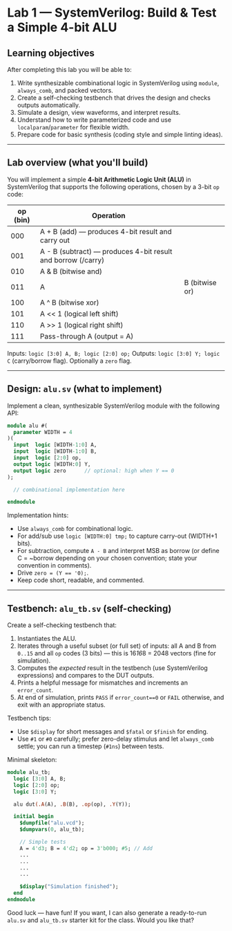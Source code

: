 # Lab 1 — SystemVerilog: Build & Test a Simple 4-bit ALU

## Learning objectives

After completing this lab you will be able to:

1. Write synthesizable combinational logic in SystemVerilog using `module`, `always_comb`, and packed vectors.
2. Create a self-checking testbench that drives the design and checks outputs automatically.
3. Simulate a design, view waveforms, and interpret results.
4. Understand how to write parameterized code and use `localparam`/`parameter` for flexible width.
5. Prepare code for basic synthesis (coding style and simple linting ideas).

---

## Lab overview (what you'll build)

You will implement a simple **4-bit Arithmetic Logic Unit (ALU)** in SystemVerilog that supports the following operations, chosen by a 3-bit `op` code:

| op (bin) | Operation                                                    |                |
| -------- | ------------------------------------------------------------ | -------------- |
| 000      | A + B (add) — produces 4-bit result and carry out            |                |
| 001      | A - B (subtract) — produces 4-bit result and borrow (/carry) |                |
| 010      | A & B (bitwise and)                                          |                |
| 011      | A                                                            | B (bitwise or) |
| 100      | A ^ B (bitwise xor)                                          |                |
| 101      | A << 1 (logical left shift)                                  |                |
| 110      | A >> 1 (logical right shift)                                 |                |
| 111      | Pass-through A (output = A)                                  |                |

Inputs: `logic [3:0] A, B; logic [2:0] op;`
Outputs: `logic [3:0] Y; logic C` (carry/borrow flag). Optionally a `zero` flag.

---

## Design: `alu.sv` (what to implement)

Implement a clean, synthesizable SystemVerilog module with the following API:

```systemverilog
module alu #(
  parameter WIDTH = 4
)(
  input  logic [WIDTH-1:0] A,
  input  logic [WIDTH-1:0] B,
  input  logic [2:0] op,
  output logic [WIDTH:0] Y,
  output logic zero      // optional: high when Y == 0
);

  // combinational implementation here

endmodule
```

Implementation hints:

* Use `always_comb` for combinational logic.
* For add/sub use `logic [WIDTH:0] tmp;` to capture carry-out (WIDTH+1 bits).
* For subtraction, compute `A - B` and interpret MSB as borrow (or define C = ~borrow depending on your chosen convention; state your convention in comments).
* Drive `zero = (Y == '0);`.
* Keep code short, readable, and commented.

---

## Testbench: `alu_tb.sv` (self-checking)

Create a self-checking testbench that:

1. Instantiates the ALU.
2. Iterates through a useful subset (or full set) of inputs: all A and B from `0..15` and all `op` codes (3 bits) — this is 16*16*8 = 2048 vectors (fine for simulation).
3. Computes the *expected* result in the testbench (use SystemVerilog expressions) and compares to the DUT outputs.
4. Prints a helpful message for mismatches and increments an `error_count`.
5. At end of simulation, prints `PASS` if `error_count==0` or `FAIL` otherwise, and exit with an appropriate status.

Testbench tips:

* Use `$display` for short messages and `$fatal` or `$finish` for ending.
* Use `#1` or `#0` carefully; prefer zero-delay stimulus and let `always_comb` settle; you can run a timestep (`#1ns`) between tests.

Minimal skeleton:

```systemverilog
module alu_tb;
  logic [3:0] A, B;
  logic [2:0] op;
  logic [3:0] Y;

  alu dut(.A(A), .B(B), .op(op), .Y(Y));

  initial begin
    $dumpfile("alu.vcd");
    $dumpvars(0, alu_tb);

    // Simple tests
    A = 4'd3; B = 4'd2; op = 3'b000; #5; // Add
    ...
    ...
    ...
    ...

    $display("Simulation finished");
  end
endmodule
```


Good luck — have fun! If you want, I can also generate a ready-to-run `alu.sv` and `alu_tb.sv` starter kit for the class. Would you like that?
